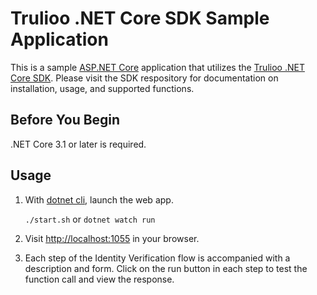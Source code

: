 # Trulioo .NET Core SDK Sample Application

This is a sample [ASP.NET Core](https://docs.microsoft.com/en-us/aspnet/core) application that utilizes the
[Trulioo .NET Core SDK](https://github.com/Trulioo/sdk-csharp-netcore). Please visit the SDK respository for documentation on
installation, usage, and supported functions.

## Before You Begin

.NET Core 3.1 or later is required.

## Usage

1. With [dotnet cli](https://docs.microsoft.com/en-us/dotnet/core/tools/), launch the web app.

    `./start.sh` or `dotnet watch run`

2. Visit [http://localhost:1055](http://localhost:1055) in your browser.

3. Each step of the Identity Verification flow is accompanied with a description and form. Click on the run button in
   each step to test the function call and view the response.
